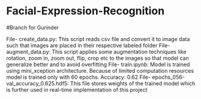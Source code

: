 # Facial-Expression-Recognition
#Branch for Gurinder

File- create_data.py: This script reads csv file and convert it to image data such that images are placed in their respective labeled folder
File- augment_data.py: This script applies some augmentation techniques like rotation, zoom in, zoom out, flip, crop etc to the images so that model can generalize better and to avoid overfitting
File- train.ipynb: Model is trained using mini_xception architecture. Because of limited computation resources model is trained only with 60 epochs.
Accuracy: 0.62
File- epochs_056-val_accuracy_0.625.hdf5: This file stores weights of the trained model which is further used in real-time implementation of this project

